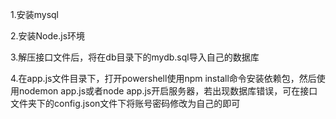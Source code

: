 1.安装mysql

2.安装Node.js环境

3.解压接口文件后，将在db目录下的mydb.sql导入自己的数据库

4.在app.js文件目录下，打开powershell使用npm install命令安装依赖包，然后使用nodemon app.js或者node app.js开启服务器，若出现数据库错误，可在接口文件夹下的config.json文件下将账号密码修改为自己的即可


